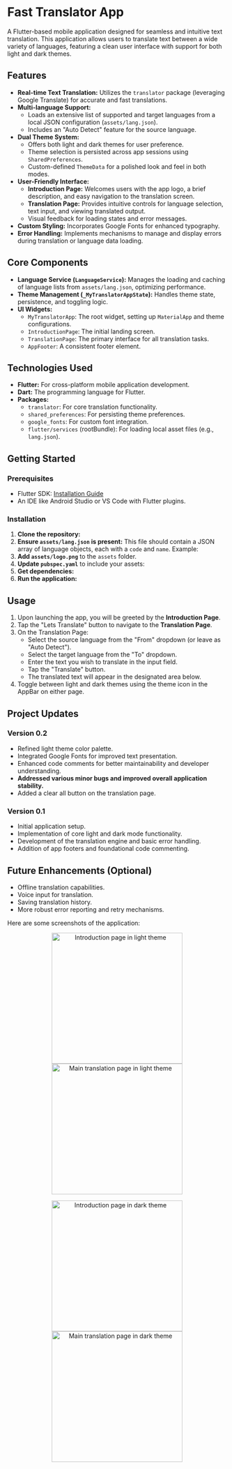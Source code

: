 # Fast Translator App

A Flutter-based mobile application designed for seamless and intuitive text translation. This application allows users to translate text between a wide variety of languages, featuring a clean user interface with support for both light and dark themes.

## Features

*   **Real-time Text Translation:** Utilizes the `translator` package (leveraging Google Translate) for accurate and fast translations.
*   **Multi-language Support:**
    *   Loads an extensive list of supported and target languages from a local JSON configuration (`assets/lang.json`).
    *   Includes an "Auto Detect" feature for the source language.
*   **Dual Theme System:**
    *   Offers both light and dark themes for user preference.
    *   Theme selection is persisted across app sessions using `SharedPreferences`.
    *   Custom-defined `ThemeData` for a polished look and feel in both modes.
*   **User-Friendly Interface:**
    *   **Introduction Page:** Welcomes users with the app logo, a brief description, and easy navigation to the translation screen.
    *   **Translation Page:** Provides intuitive controls for language selection, text input, and viewing translated output.
    *   Visual feedback for loading states and error messages.
*   **Custom Styling:** Incorporates Google Fonts for enhanced typography.
*   **Error Handling:** Implements mechanisms to manage and display errors during translation or language data loading.

## Core Components

*   **Language Service (`LanguageService`):** Manages the loading and caching of language lists from `assets/lang.json`, optimizing performance.
*   **Theme Management (`_MyTranslatorAppState`):** Handles theme state, persistence, and toggling logic.
*   **UI Widgets:**
    *   `MyTranslatorApp`: The root widget, setting up `MaterialApp` and theme configurations.
    *   `IntroductionPage`: The initial landing screen.
    *   `TranslationPage`: The primary interface for all translation tasks.
    *   `AppFooter`: A consistent footer element.

## Technologies Used

*   **Flutter:** For cross-platform mobile application development.
*   **Dart:** The programming language for Flutter.
*   **Packages:**
    *   `translator`: For core translation functionality.
    *   `shared_preferences`: For persisting theme preferences.
    *   `google_fonts`: For custom font integration.
    *   `flutter/services` (rootBundle): For loading local asset files (e.g., `lang.json`).

## Getting Started

### Prerequisites

*   Flutter SDK: [Installation Guide](https://flutter.dev/docs/get-started/install)
*   An IDE like Android Studio or VS Code with Flutter plugins.

### Installation

1.  **Clone the repository:**
2.  **Ensure `assets/lang.json` is present:**
    This file should contain a JSON array of language objects, each with a `code` and `name`. Example:
3. **Add `assets/logo.png`** to the `assets` folder.
4.  **Update `pubspec.yaml`** to include your assets:
5.  **Get dependencies:**
6.  **Run the application:**

## Usage

1.  Upon launching the app, you will be greeted by the **Introduction Page**.
2.  Tap the "Lets Translate" button to navigate to the **Translation Page**.
3.  On the Translation Page:
    *   Select the source language from the "From" dropdown (or leave as "Auto Detect").
    *   Select the target language from the "To" dropdown.
    *   Enter the text you wish to translate in the input field.
    *   Tap the "Translate" button.
    *   The translated text will appear in the designated area below.
4.  Toggle between light and dark themes using the theme icon in the AppBar on either page.

## Project Updates

### Version 0.2

*   Refined light theme color palette.
*   Integrated Google Fonts for improved text presentation.
*   Enhanced code comments for better maintainability and developer understanding.
*   **Addressed various minor bugs and improved overall application stability.**
*   Added a clear all button on the translation page.

### Version 0.1

*   Initial application setup.
*   Implementation of core light and dark mode functionality.
*   Development of the translation engine and basic error handling.
*   Addition of app footers and foundational code commenting.

## Future Enhancements (Optional)

*   Offline translation capabilities.
*   Voice input for translation.
*   Saving translation history.
*   More robust error reporting and retry mechanisms.




Here are some screenshots of the application:

<p align="center">
  <img src="/screenshots/introduction_white.jpg" alt="Introduction page in light theme" width="300"/>
  <img src="/screenshots/main_white.jpg" alt="Main translation page in light theme" width="300"/>
</p>
<p align="center">
  <img src="/screenshots/introduction_dark.jpg" alt="Introduction page in dark theme" width="300"/>
  <img src="/screenshots/main_dark.jpg" alt="Main translation page in dark theme" width="300"/>
</p>
